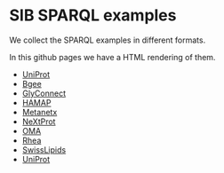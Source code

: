 # SIB SPARQL examples

We collect the SPARQL examples in different formats.

In this github pages we have a HTML rendering of them.

 * [UniProt](/examples/uniprot/) 
 * [Bgee](/examples/bgee/)
 * [GlyConnect](/examples/glyconnect/)
 * [HAMAP](/examples/hamap/)
 * [Metanetx](/examples/metanetx/)
 * [NeXtProt](/examples/nextprot/)
 * [OMA](/examples/oma/)
 * [Rhea](/examples/rhea)
 * [SwissLipids](/examples/swisslipids)
 * [UniProt](/examples/uniprot/) 

